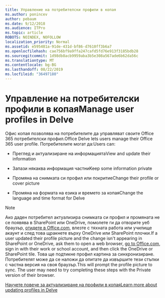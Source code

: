 ```yaml
---
title: Управление на потребителски профили в копая
ms.author: ponincev
author: pebaum
ms.date: 9/12/2018
ms.audience: ITPro
ms.topic: article
ROBOTS: NOINDEX, NOFOLLOW
localization_priority: Normal
ms.assetid: e595481a-91de-431d-bf86-d7610ff3b6a7
ms.openlocfilehash: cae756bf9a9ffa247cafd5fd76e913f3185bdb28
ms.sourcegitcommit: 1d98db8acb9959aba3b5e308a567ade6b62da56c
ms.translationtype: MT
ms.contentlocale: bg-BG
ms.lasthandoff: 08/22/2019
ms.locfileid: "36497180"
---
```

# <a name="manage-user-profiles-in-delve"></a><span data-ttu-id="542b9-102">Управление на потребителски профили в копая</span><span class="sxs-lookup"><span data-stu-id="542b9-102">Manage user profiles in Delve</span></span>

<span data-ttu-id="542b9-103">Офис копая позволява на потребителите да управляват своите Office 365 потребителски профил.</span><span class="sxs-lookup"><span data-stu-id="542b9-103">Office Delve lets users manage their Office 365 user profile.</span></span> <span data-ttu-id="542b9-104">Потребителите могат да:</span><span class="sxs-lookup"><span data-stu-id="542b9-104">Users can:</span></span>
  
- <span data-ttu-id="542b9-105">Преглед и актуализиране на информацията</span><span class="sxs-lookup"><span data-stu-id="542b9-105">View and update their information</span></span>
    
- <span data-ttu-id="542b9-106">Запази някаква информация частни</span><span class="sxs-lookup"><span data-stu-id="542b9-106">Keep some information private</span></span>
    
- <span data-ttu-id="542b9-107">Промяна на снимката си профил или покритие</span><span class="sxs-lookup"><span data-stu-id="542b9-107">Change their profile or cover picture</span></span>
    
- <span data-ttu-id="542b9-108">Промяна на формата на езика и времето за копая</span><span class="sxs-lookup"><span data-stu-id="542b9-108">Change the language and time format for Delve</span></span>
    
> [!NOTE]
> <span data-ttu-id="542b9-109">Ако даден потребител актуализира снимката си профил и промяната не се появява в SharePoint или OneDrive, помолете ги да отворите уеб браузър, [отидете в Office.com](https://www.office.com), влезте с тяхната работа или училище акаунт и след това щракнете върху OneDrive или SharePoint плочки.</span><span class="sxs-lookup"><span data-stu-id="542b9-109">If a user updated their profile picture and the change isn't appearing in SharePoint or OneDrive, ask them to open a web browser, [go to Office.com](https://www.office.com), sign in with their work or school account, and then click the OneDrive or SharePoint tile.</span></span> <span data-ttu-id="542b9-110">Това ще подтикне профил картина за синхронизиране. Потребителят може да се наложи да опитате да извършите тези стъпки с частна версия на своя браузър.</span><span class="sxs-lookup"><span data-stu-id="542b9-110">This will prompt the profile picture to sync. The user may need to try completing these steps with the Private version of their browser.</span></span> 
  
[<span data-ttu-id="542b9-111">Научете повече за актуализиране на профили в копая</span><span class="sxs-lookup"><span data-stu-id="542b9-111">Learn more about updating profiles in Delve</span></span>](https://go.microsoft.com/fwlink/?linkid=735070)
  

